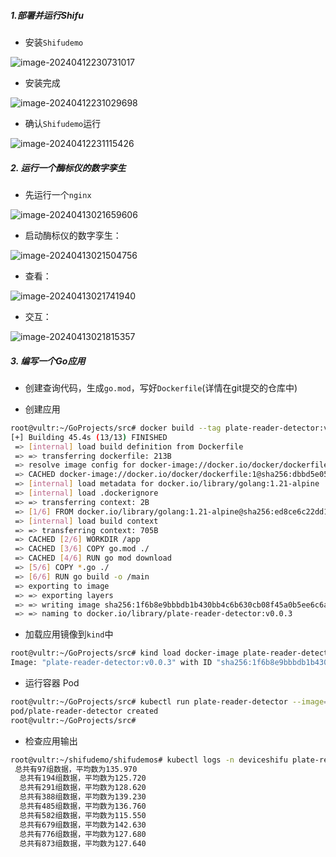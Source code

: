 ##### 1.部署并运行Shifu

- 安装`Shifudemo`

![image-20240412230731017](http://110.42.184.72:8082/image-20240412230731017.png)

- 安装完成

![image-20240412231029698](http://110.42.184.72:8082/image-20240412231029698.png)

- 确认`Shifudemo`运行

![image-20240412231115426](http://110.42.184.72:8082/image-20240412231115426.png)



##### 2. 运行一个酶标仪的数字孪生

- 先运行一个`nginx`

![image-20240413021659606](http://110.42.184.72:8082/image-20240413021659606.png)

- 启动酶标仪的数字孪生：

![image-20240413021504756](http://110.42.184.72:8082/image-20240413021504756.png)

- 查看：

![image-20240413021741940](http://110.42.184.72:8082/image-20240413021741940.png)

- 交互：

![image-20240413021815357](http://110.42.184.72:8082/image-20240413021815357.png)



##### 3. 编写一个Go应用

- 创建查询代码，生成`go.mod`，写好`Dockerfile`(详情在git提交的仓库中)

- 创建应用

```bash
root@vultr:~/GoProjects/src# docker build --tag plate-reader-detector:v0.0.3 .
[+] Building 45.4s (13/13) FINISHED                                                                                            docker:default
 => [internal] load build definition from Dockerfile                                                                                     0.0s
 => => transferring dockerfile: 213B                                                                                                     0.0s
 => resolve image config for docker-image://docker.io/docker/dockerfile:1                                                                0.6s
 => CACHED docker-image://docker.io/docker/dockerfile:1@sha256:dbbd5e059e8a07ff7ea6233b213b36aa516b4c53c645f1817a4dd18b83cbea56          0.0s
 => [internal] load metadata for docker.io/library/golang:1.21-alpine                                                                    0.5s
 => [internal] load .dockerignore                                                                                                        0.0s
 => => transferring context: 2B                                                                                                          0.0s
 => [1/6] FROM docker.io/library/golang:1.21-alpine@sha256:ed8ce6c22dd111631c062218989d17ab4b46b503cbe9a9cfce1517836e65298a              0.0s
 => [internal] load build context                                                                                                        0.0s
 => => transferring context: 705B                                                                                                        0.0s
 => CACHED [2/6] WORKDIR /app                                                                                                            0.0s
 => CACHED [3/6] COPY go.mod ./                                                                                                          0.0s
 => CACHED [4/6] RUN go mod download                                                                                                     0.0s
 => [5/6] COPY *.go ./                                                                                                                   0.0s
 => [6/6] RUN go build -o /main                                                                                                         43.1s
 => exporting to image                                                                                                                   0.7s
 => => exporting layers                                                                                                                  0.7s
 => => writing image sha256:1f6b8e9bbbdb1b430bb4c6b630cb08f45a0b5ee6c6a9d49365f852930633985f                                             0.0s
 => => naming to docker.io/library/plate-reader-detector:v0.0.3                                                                          0.0s
```



- 加载应用镜像到`kind`中

```bash
root@vultr:~/GoProjects/src# kind load docker-image plate-reader-detector:v0.0.3
Image: "plate-reader-detector:v0.0.3" with ID "sha256:1f6b8e9bbbdb1b430bb4c6b630cb08f45a0b5ee6c6a9d49365f852930633985f" not yet present on node "kind-control-plane", loading...
```



- 运行容器 Pod

```bash
root@vultr:~/GoProjects/src# kubectl run plate-reader-detector --image=plate-reader-detector:v0.0.3 -n deviceshifu
pod/plate-reader-detector created
root@vultr:~/GoProjects/src# 
```

- 检查应用输出

```bash
root@vultr:~/shifudemo/shifudemos# kubectl logs -n deviceshifu plate-reader-detector -f
 总共有97组数据，平均数为135.970
  总共有194组数据，平均数为125.720
  总共有291组数据，平均数为128.620
  总共有388组数据，平均数为139.230
  总共有485组数据，平均数为136.760
  总共有582组数据，平均数为115.550
  总共有679组数据，平均数为142.630
  总共有776组数据，平均数为127.680
  总共有873组数据，平均数为127.640
```




